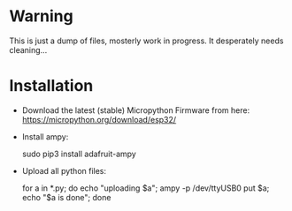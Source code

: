 # Warning
This is just a dump of files, mosterly work in progress. It desperately needs cleaning...


# Installation
 - Download the latest (stable) Micropython Firmware from here: https://micropython.org/download/esp32/
 - Install ampy:

    sudo pip3 install adafruit-ampy

 - Upload all python files:

    for a in *.py; do echo "uploading $a"; ampy -p /dev/ttyUSB0 put $a; echo "$a is done"; done


